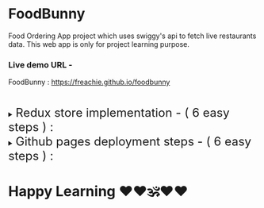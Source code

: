 # FoodBunny
Food Ordering App project which uses swiggy's api to fetch live restaurants data. This web app is only for project learning purpose.

### Live demo URL - 
FoodBunny : https://freachie.github.io/foodbunny
#
<details><summary><font size=5>Redux store implementation - ( 6 easy steps ) : </font></summary>

### 1. configure store using `configureStore`
      const AppStore = configureStore();

### 2. provide the store using `Provider`
  ```
    <Provider store={appStore}>              // this is for store
      <AppContext.Provider value={...}>      // this is for context
        ....
        ....
      </AppContext.Provider>
    </Provider>
  ```
### 3. create slice using `createSlice`
  - #### give default name, initialState & reducers to the slice
  - #### export slice.reducer & all actions from it
  ```
      const cartSlice = createSlice({
        name: "cart",
        initialState: {
          items: [],
        },
        reducers: {
          addToCart: (state, action) => {
            state.items.push(action.payload);
          }
        },
      });

      export const { addToCart, ... } = cartSlice.actions; // this actions keyword is reserved
      export default cartSlice.reducer; // this reducer keyword is reserved
  ```
### 4. provide slice `reducer` to store reducer
  - #### slice reducer is used for slice & store reducer is used for store ( big object)
  ```
    const AppStore = configureStore({
      reducer: {
        cart: cartReducer,
        user: userReducer
      }
    });
  ```
### 5. dispatch an action using `useDispatch` hook
  ```
    const dispatch = useDispatch();
    dispatch(actionName(payload));
  ```
### 6. select the state OR subscribe to the state using `useSelector` hook
  ```
    const items = useSelector((store) => store.sliceName.items);
  ```
</details>

<details><summary><font size=5>Github pages deployment steps - ( 6 easy steps ) : </font></summary>

### 1. Run command `npm i gh-pages --save-dev`
### 2. Add `predeploy` & `deploy` script in your root package.json
```
  "scripts": {
    "predeploy": "npm run build",
    "deploy": "gh-pages -d build",
    "build": "react-scripts build",
  }
```
### 3. Run command - `npm run deploy`
### 4. Goto your github repository and click on `settings` -> Click on `pages`
### 5. Select source - `Deploy from a branch`
### 6. Select branch as `gh-pages` - `/root` and save
## That's it. Your application is live now.
## To check the latest deployment, Goto github repository -> actions -> deployments -> active deployments
### If you are getting error like - `uncaught syntaxerror: unexpected token '<' on index.js`. It means, you are not deploying your app from `gh-pages`. Please change the branch source and re-run `npm run deploy`.
</details>


#
# Happy Learning ❤️❤️🕉️❤️❤️
